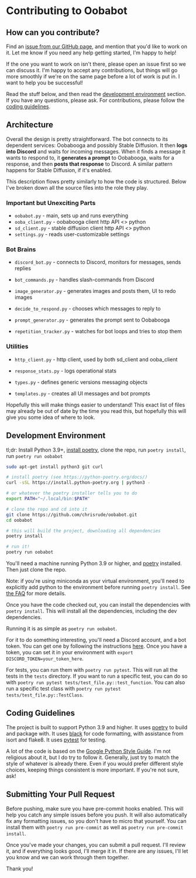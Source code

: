 # Contributing to Oobabot

## How can you contribute?

Find an [issue from our GitHub page](https://github.com/chrisrude/oobabot/issues), and mention that you'd like to work on it.  Let me know if you need any help getting started, I'm happy to help!

If the one you want to work on isn't there, please open an issue first so we can discuss it.  I'm happy to accept any contributions, but things will go more smoothly if we're on the same page before a lot of work is put in.  I want to help you be successful!

Read the stuff below, and then read the [development environment](#development-environment) section.  If you have any questions, please ask.  For contributions, please follow the [coding guidelines](#coding-guidelines).

## Architecture

Overall the design is pretty straightforward.  The bot connects to its dependent services: Oobabooga and possibly Stable Diffusion.  It then **logs into Discord** and waits for incoming messages.  When it finds a message it wants to respond to, it **generates a prompt** to Oobabooga, waits for a response, and then **posts that response** to Discord.  A similar pattern happens for Stable Diffusion, if it's enabled.

This description flows pretty similarly to how the code is structured.  Below I've broken down all the source files into the role they play.

### Important but Unexciting Parts

- `oobabot.py` - main, sets up and runs everything
- `ooba_client.py` - oobabooga client http API <> python
- `sd_client.py` - stable diffusion client http API <> python
- `settings.py` - reads user-customizable settings

### Bot Brains

- `discord_bot.py` - connects to Discord, monitors for messages, sends replies

- `bot_commands.py` - handles slash-commands from Discord
- `image_generator.py` - generates images and posts them, UI to redo images
- `decide_to_respond.py` - chooses which messages to reply to
- `prompt_generator.py` - generates the prompt sent to Oobabooga
- `repetition_tracker.py` - watches for bot loops and tries to stop them

### Utilities

- `http_client.py` - http client, used by both sd_client and ooba_client

- `response_stats.py` - logs operational stats
- `types.py` - defines generic versions messaging objects
- `templates.py` - creates all UI messages and bot prompts

Hopefully this will make things easier to understand!  This exact list of files may already be out of date by the time you read this, but hopefully this will give you some idea of where to look.

## Development Environment

tl;dr: Install Python 3.9+, [install poetry](https://python-poetry.org/docs/), clone the repo, run `poetry install`, run `poetry run oobabot`

```bash
sudo apt-get install python3 git curl

# install poetry (see https://python-poetry.org/docs/)
curl -sSL https://install.python-poetry.org | python3 -

# or whatever the poetry installer tells you to do
export PATH="~/.local/bin:$PATH"

# clone the repo and cd into it
git clone https://github.com/chrisrude/oobabot.git
cd oobabot

# this will build the project, downloading all dependencies
poetry install

# run it!
poetry run oobabot
```

You'll need a machine running Python 3.9 or higher, and [poetry](https://python-poetry.org/) installed.  Then just clone the repo.

Note: if you're using miniconda as your virtual environment, you'll need to explicitly add python to the environment before running `poetry install`.  See [the FAQ](FAQ.md) for more details.

Once you have the code checked out, you can install the dependencies with `poetry install`.  This will install all the dependencies, including the dev dependencies.

Running it is as simple as `poetry run oobabot`.

For it to do something interesting, you'll need a Discord account, and a bot token.  You can get one by following the instructions [here](https://discordpy.readthedocs.io/en/stable/discord.html).  Once you have a token, you can set it in your environment with `export DISCORD_TOKEN=your_token_here`.

For tests, you can run them with `poetry run pytest`.  This will run all the tests in the `tests` directory.  If you want to run a specific test, you can do so with `poetry run pytest tests/test_file.py::test_function`.  You can also run a specific test class with `poetry run pytest tests/test_file.py::TestClass`.

## Coding Guidelines

The project is built to support Python 3.9 and higher.  It uses [poetry](https://python-poetry.org/) to build and package with.  It uses [black](https://github.com/psf/black) for code formatting, with assistance from isort and flake8.  It uses [pytest](https://docs.pytest.org/en/stable/) for testing.

A lot of the code is based on the [Google Python Style Guide](https://google.github.io/styleguide/pyguide.html).  I'm not religious about it, but I do try to follow it.  Generally, just try to match the style of whatever is already there.  Even if you would prefer different style choices, keeping things consistent is more important.  If you're not sure, ask!

## Submitting Your Pull Request

Before pushing, make sure you have pre-commit hooks enabled.  This will help you catch any simple issues before you push.  It will also automatically fix any formatting issues, so you don't have to micro that yourself.  You can install them with `poetry run pre-commit` as well as `poetry run pre-commit install`.

Once you've made your changes, you can submit a pull request.  I'll review it, and if everything looks good, I'll merge it in.  If there are any issues, I'll let you know and we can work through them together.

Thank you!
